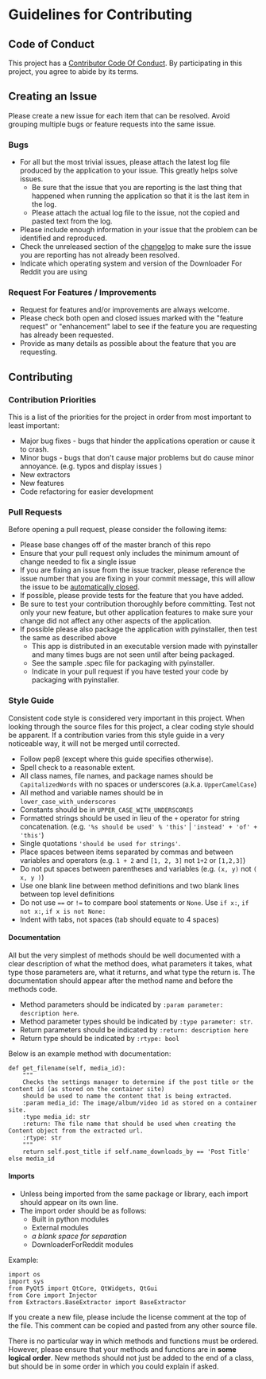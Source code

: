 # Guidelines for Contributing

## Code of Conduct
This project has a [Contributor Code Of Conduct]( DownloaderForReddit/CODE_OF_CONDUCT.md ).  By participating in this project, you agree to abide by its terms.

## Creating an Issue

Please create a new issue for each item that can be resolved.  Avoid grouping multiple bugs or feature requests into the same issue.

### Bugs
* For all but the most trivial issues, please attach the latest log file produced by the application to your issue.  This greatly helps solve issues.
  * Be sure that the issue that you are reporting is the last thing that happened when running the application so that it is the last item in the log.
  * Please attach the actual log file to the issue, not the copied and pasted text from the log.
* Please include enough information in your issue that the problem can be identified and reproduced.
* Check the unreleased section of the [changelog]( DownloaderForReddit/CHANGE_LOG.md ) to make sure the issue you are reporting has not already been resolved.
* Indicate which operating system and version of the Downloader For Reddit you are using
 
 ### Request For Features / Improvements
 * Request for features and/or improvements are always welcome.
 * Please check both open and closed issues marked with the "feature request" or "enhancement" label to see if the feature you are requesting has already been requested.
 * Provide as many details as possible about the feature that you are requesting.

## Contributing 

### Contribution Priorities
This is a list of the priorities for the project in order from most important to least important:
* Major bug fixes - bugs that hinder the applications operation or cause it to crash.
* Minor bugs - bugs that don't cause major problems but do cause minor annoyance. (e.g. typos and display issues )
* New extractors
* New features
* Code refactoring for easier development

### Pull Requests
Before opening a pull request, please consider the following items:
* Please base changes off of the master branch of this repo
* Ensure that your pull request only includes the minimum amount of change needed to fix a single issue
* If you are fixing an issue from the issue tracker, please reference the issue number that you are fixing in your commit message, this will allow the issue to be [automatically closed](https://help.github.com/articles/closing-issues-using-keywords/).
* If possible, please provide tests for the feature that you have added.
* Be sure to test your contribution thoroughly before committing.  Test not only your new feature, but other application features to make sure your change did not affect any other aspects of the application.
* If possible please also package the application with pyinstaller, then test the same as described above
  * This app is distributed in an executable version made with pyinstaller and many times bugs are not seen until after being packaged.
  * See the sample .spec file for packaging with pyinstaller.
  * Indicate in your pull request if you have tested your code by packaging with pyinstaller.

### Style Guide
Consistent code style is considered very important in this project.  When looking through the source files for this 
project, a clear coding style should be apparent.  If a contribution varies from this style guide in a very noticeable way, 
it will not be merged until corrected.
* Follow pep8 (except where this guide specifies otherwise).
* Spell check to a reasonable extent.
* All class names, file names, and package names should be `CapitalizedWords` with no spaces or underscores (a.k.a. `UpperCamelCase`)
* All method and variable names should be in `lower_case_with_underscores`
* Constants should be in `UPPER_CASE_WITH_UNDERSCORES`
* Formatted strings should be used in lieu of the `+` operator for string concatenation.  (e.g. `'%s should be used' % 'this'` | `'instead' + 'of' + 'this'`)
* Single quotations `'should be used for strings'`.
* Place spaces between items separated by commas and between variables and operators (e.g. `1 + 2` and `[1, 2, 3]` not `1+2` or `[1,2,3]`)
* Do not put spaces between parentheses and variables (e.g. `(x, y)` not `( x, y )`)
* Use one blank line between method definitions and two blank lines between top level definitions
* Do not use `==` or `!=` to compare bool statements or `None`.  Use `if x:`, `if not x:`, `if x is not None:`
* Indent with tabs, not spaces (tab should equate to 4 spaces)

#### Documentation
All but the very simplest of methods should be well documented with a clear description of what the method does, what parameters it takes,
what type those parameters are, what it returns, and what type the return is.  The documentation should appear after the method name
and before the methods code.
* Method parameters should be indicated by `:param parameter: description here`.
* Method parameter types should be indicated by `:type parameter: str`.
* Return parameters should be indicated by `:return: description here`
* Return type should be indicated by `:rtype: bool`

Below is an example method with documentation:
```
def get_filename(self, media_id):
    """
    Checks the settings manager to determine if the post title or the content id (as stored on the container site)
    should be used to name the content that is being extracted.
    :param media_id: The image/album/video id as stored on a container site.
    :type media_id: str
    :return: The file name that should be used when creating the Content object from the extracted url.
    :rtype: str
    """
    return self.post_title if self.name_downloads_by == 'Post Title' else media_id
```

#### Imports
* Unless being imported from the same package or library, each import should appear on its own line.
* The import order should be as follows:
  * Built in python modules
  * External modules
  * *a blank space for separation*
  * DownloaderForReddit modules

Example:
```
import os
import sys
from PyQt5 import QtCore, QtWidgets, QtGui
from Core import Injector
from Extractors.BaseExtractor import BaseExtractor
```

If you create a new file, please include the license comment at the top of the file.  This comment can be copied and pasted from any other source file.
 
There is no particular way in which methods and functions must be ordered.  However, please ensure that your methods and functions are in **some logical order**.
New methods should not just be added to the end of a class, but should be in some order in which you could explain if asked.
